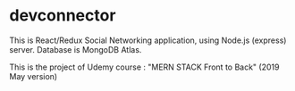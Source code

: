 # devconnector

This is React/Redux Social Networking application, using Node.js (express) server. Database is MongoDB Atlas.

This is the project of Udemy course : "MERN STACK Front to Back" (2019 May version)



